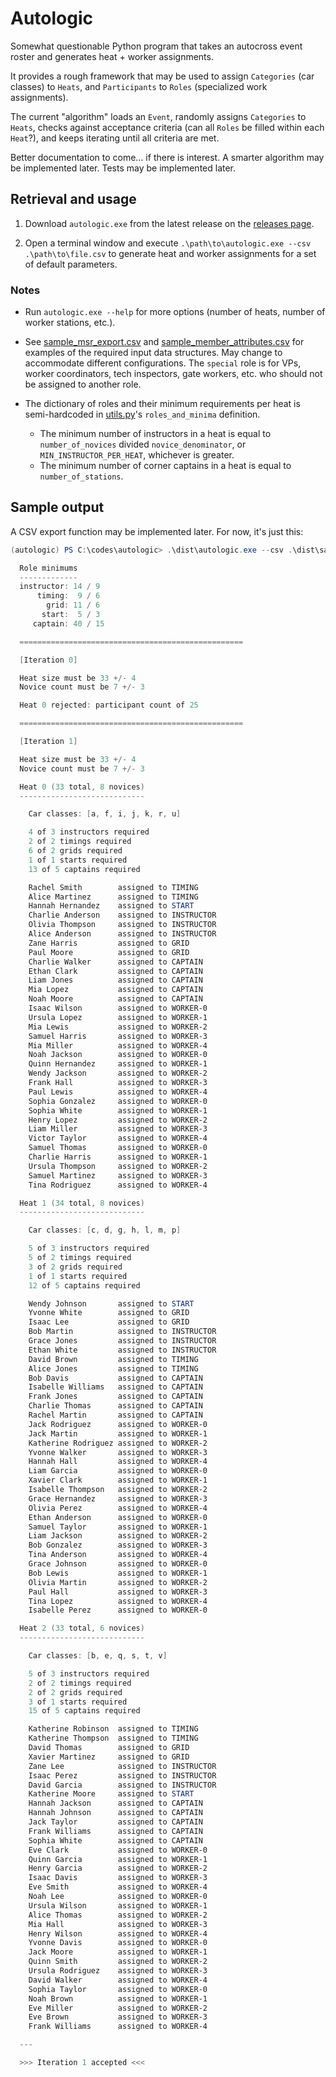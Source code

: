 # Autologic

Somewhat questionable Python program that takes an autocross event roster and generates heat + worker assignments.

It provides a rough framework that may be used to assign `Categories` (car classes) to `Heats`, and `Participants` to `Roles` (specialized work assignments).

The current "algorithm" loads an `Event`, randomly assigns `Categories` to `Heats`, checks against acceptance criteria (can all `Roles` be filled within each `Heat`?), and keeps iterating until all criteria are met.

Better documentation to come... if there is interest. A smarter algorithm may be implemented later. Tests may be implemented later.

## Retrieval and usage

1. Download `autologic.exe` from the latest release on the [releases page](https://github.com/joshuavictorchen/autologic/releases/).

2. Open a terminal window and execute `.\path\to\autologic.exe --csv .\path\to\file.csv` to generate heat and worker assignments for a set of default parameters.

### Notes

- Run `autologic.exe --help` for more options (number of heats, number of worker stations, etc.).

- See [sample_msr_export.csv](./tests/sample_msr_export.csv) and [sample_member_attributes.csv](./tests/sample_member_attributes.csv) for examples of the required input data structures. May change to accommodate different configurations. The `special` role is for VPs, worker coordinators, tech inspectors, gate workers, etc. who should not be assigned to another role.

- The dictionary of roles and their minimum requirements per heat is semi-hardcoded in [utils.py](./source/utils.py)'s `roles_and_minima` definition.
  - The minimum number of instructors in a heat is equal to `number_of_novices` divided `novice_denominator`, or `MIN_INSTRUCTOR_PER_HEAT`, whichever is greater.
  - The minimum number of corner captains in a heat is equal to `number_of_stations`.

## Sample output

A CSV export function may be implemented later. For now, it's just this:

```powershell
(autologic) PS C:\codes\autologic> .\dist\autologic.exe --csv .\dist\sample.csv

  Role minimums
  -------------
  instructor: 14 / 9
      timing:  9 / 6
        grid: 11 / 6
       start:  5 / 3
     captain: 40 / 15

  ==================================================

  [Iteration 0]

  Heat size must be 33 +/- 4
  Novice count must be 7 +/- 3

  Heat 0 rejected: participant count of 25

  ==================================================

  [Iteration 1]

  Heat size must be 33 +/- 4
  Novice count must be 7 +/- 3

  Heat 0 (33 total, 8 novices)
  ----------------------------

    Car classes: [a, f, i, j, k, r, u]

    4 of 3 instructors required
    2 of 2 timings required
    6 of 2 grids required
    1 of 1 starts required
    13 of 5 captains required

    Rachel Smith        assigned to TIMING
    Alice Martinez      assigned to TIMING
    Hannah Hernandez    assigned to START
    Charlie Anderson    assigned to INSTRUCTOR
    Olivia Thompson     assigned to INSTRUCTOR
    Alice Anderson      assigned to INSTRUCTOR
    Zane Harris         assigned to GRID
    Paul Moore          assigned to GRID
    Charlie Walker      assigned to CAPTAIN
    Ethan Clark         assigned to CAPTAIN
    Liam Jones          assigned to CAPTAIN
    Mia Lopez           assigned to CAPTAIN
    Noah Moore          assigned to CAPTAIN
    Isaac Wilson        assigned to WORKER-0
    Ursula Lopez        assigned to WORKER-1
    Mia Lewis           assigned to WORKER-2
    Samuel Harris       assigned to WORKER-3
    Mia Miller          assigned to WORKER-4
    Noah Jackson        assigned to WORKER-0
    Quinn Hernandez     assigned to WORKER-1
    Wendy Jackson       assigned to WORKER-2
    Frank Hall          assigned to WORKER-3
    Paul Lewis          assigned to WORKER-4
    Sophia Gonzalez     assigned to WORKER-0
    Sophia White        assigned to WORKER-1
    Henry Lopez         assigned to WORKER-2
    Liam Miller         assigned to WORKER-3
    Victor Taylor       assigned to WORKER-4
    Samuel Thomas       assigned to WORKER-0
    Charlie Harris      assigned to WORKER-1
    Ursula Thompson     assigned to WORKER-2
    Samuel Martinez     assigned to WORKER-3
    Tina Rodriguez      assigned to WORKER-4

  Heat 1 (34 total, 8 novices)
  ----------------------------

    Car classes: [c, d, g, h, l, m, p]

    5 of 3 instructors required
    5 of 2 timings required
    3 of 2 grids required
    1 of 1 starts required
    12 of 5 captains required

    Wendy Johnson       assigned to START
    Yvonne White        assigned to GRID
    Isaac Lee           assigned to GRID
    Bob Martin          assigned to INSTRUCTOR
    Grace Jones         assigned to INSTRUCTOR
    Ethan White         assigned to INSTRUCTOR
    David Brown         assigned to TIMING
    Alice Jones         assigned to TIMING
    Bob Davis           assigned to CAPTAIN
    Isabelle Williams   assigned to CAPTAIN
    Frank Jones         assigned to CAPTAIN
    Charlie Thomas      assigned to CAPTAIN
    Rachel Martin       assigned to CAPTAIN
    Jack Rodriguez      assigned to WORKER-0
    Jack Martin         assigned to WORKER-1
    Katherine Rodriguez assigned to WORKER-2
    Yvonne Walker       assigned to WORKER-3
    Hannah Hall         assigned to WORKER-4
    Liam Garcia         assigned to WORKER-0
    Xavier Clark        assigned to WORKER-1
    Isabelle Thompson   assigned to WORKER-2
    Grace Hernandez     assigned to WORKER-3
    Olivia Perez        assigned to WORKER-4
    Ethan Anderson      assigned to WORKER-0
    Samuel Taylor       assigned to WORKER-1
    Liam Jackson        assigned to WORKER-2
    Bob Gonzalez        assigned to WORKER-3
    Tina Anderson       assigned to WORKER-4
    Grace Johnson       assigned to WORKER-0
    Bob Lewis           assigned to WORKER-1
    Olivia Martin       assigned to WORKER-2
    Paul Hall           assigned to WORKER-3
    Tina Lopez          assigned to WORKER-4
    Isabelle Perez      assigned to WORKER-0

  Heat 2 (33 total, 6 novices)
  ----------------------------

    Car classes: [b, e, q, s, t, v]

    5 of 3 instructors required
    2 of 2 timings required
    2 of 2 grids required
    3 of 1 starts required
    15 of 5 captains required

    Katherine Robinson  assigned to TIMING
    Katherine Thompson  assigned to TIMING
    David Thomas        assigned to GRID
    Xavier Martinez     assigned to GRID
    Zane Lee            assigned to INSTRUCTOR
    Isaac Perez         assigned to INSTRUCTOR
    David Garcia        assigned to INSTRUCTOR
    Katherine Moore     assigned to START
    Hannah Jackson      assigned to CAPTAIN
    Hannah Johnson      assigned to CAPTAIN
    Jack Taylor         assigned to CAPTAIN
    Frank Williams      assigned to CAPTAIN
    Sophia White        assigned to CAPTAIN
    Eve Clark           assigned to WORKER-0
    Quinn Garcia        assigned to WORKER-1
    Henry Garcia        assigned to WORKER-2
    Isaac Davis         assigned to WORKER-3
    Eve Smith           assigned to WORKER-4
    Noah Lee            assigned to WORKER-0
    Ursula Wilson       assigned to WORKER-1
    Alice Thomas        assigned to WORKER-2
    Mia Hall            assigned to WORKER-3
    Henry Wilson        assigned to WORKER-4
    Yvonne Davis        assigned to WORKER-0
    Jack Moore          assigned to WORKER-1
    Quinn Smith         assigned to WORKER-2
    Ursula Rodriguez    assigned to WORKER-3
    David Walker        assigned to WORKER-4
    Sophia Taylor       assigned to WORKER-0
    Noah Brown          assigned to WORKER-1
    Eve Miller          assigned to WORKER-2
    Eve Brown           assigned to WORKER-3
    Frank Williams      assigned to WORKER-4

  ---

  >>> Iteration 1 accepted <<<
```
